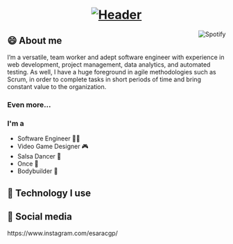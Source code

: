 <h1 align="center">
  <a href="https://git.io/typing-svg">
    <img src="https://readme-typing-svg.herokuapp.com?font=Roboto+Condensed&size=50&pause=1000&color=b24dff&center=true&vCenter=true&width=600&height=60&lines=%F0%9F%A4%94+Hi!+I'm+Esarac;%F0%9F%A5%B4+Welcome+to+my+profile" alt="Header" />
  </a>
</h1>

<a href="https://spotify-github-profile.vercel.app/api/view.svg?uid=12175210260&redirect=true">
    <img align="right" alt="Spotify" src="https://spotify-github-profile.vercel.app/api/view.svg?uid=12175210260&cover_image=true&theme=novatorem&bar_color=b24dff&bar_color_cover=false">
</a>

<h2>😄 About me</h2>
<p>
  I’m a versatile, team worker and adept software engineer with experience in web development, project management, data analytics, and automated testing. As well, I have a huge foreground in agile methodologies such as Scrum, in order to complete tasks in short periods of time and bring constant value to the organization.
</p>
<h3>Even more...</h3>
<h3>I'm a</h3>
<ul>
  <li>Software Engineer 👨‍💻</li>
  <li>Video Game Designer 🎮</li>
  <li>Salsa Dancer 💃</li>
  <li>Once 🎵</li>
  <li>Bodybuilder 💪</li>
</ul>

<h2>🤯 Technology I use</h2>

<h2>🤨 Social media</h2>
https://www.instagram.com/esaracgp/
